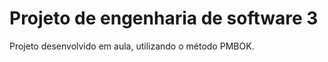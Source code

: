 Projeto de engenharia de software 3
===================

Projeto desenvolvido em aula, utilizando o método PMBOK.
